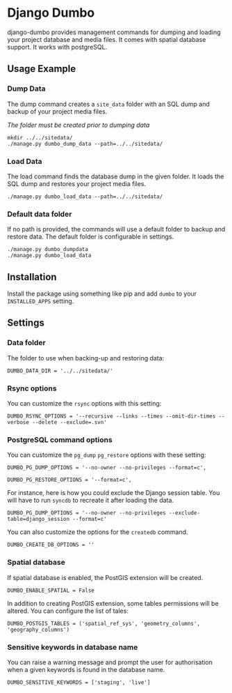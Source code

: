 Django Dumbo
============

django-dumbo provides management commands for dumping and loading your
project database and media files. It comes with spatial database support.
It works with postgreSQL.

Usage Example
-------------

### Dump Data

The dump command creates a `site_data` folder with an SQL dump
and backup of your project media files.

*The folder must be created prior to dumping data*


    mkdir ../../sitedata/
    ./manage.py dumbo_dump_data --path=../../sitedata/


### Load Data

The load command finds the database dump in the given folder. It loads
the SQL dump and restores your project media files.

    ./manage.py dumbo_load_data --path=../../sitedata/


### Default data folder

If no path is provided, the commands will use a default folder
to backup and restore data. The default folder is configurable
in settings.

    ./manage.py dumbo_dumpdata
    ./manage.py dumbo_load_data


Installation
------------

Install the package using something like pip and add `dumbo` to
your `INSTALLED_APPS` setting.


Settings
--------

### Data folder

The folder to use when backing-up and restoring data:

    DUMBO_DATA_DIR = '../../sitedata/'


### Rsync options

You can customize the `rsync` options with this setting:

    DUMBO_RSYNC_OPTIONS = '--recursive --links --times --omit-dir-times --verbose --delete --exclude=.svn'


### PostgreSQL command options

You can customize the `pg_dump` `pg_restore` options with these setting:

    DUMBO_PG_DUMP_OPTIONS = '--no-owner --no-privileges --format=c',

    DUMBO_PG_RESTORE_OPTIONS = '--format=c',


For instance, here is how you could exclude the Django session table.
You will have to run `syncdb` to recreate it after loading the data.

    DUMBO_PG_DUMP_OPTIONS = '--no-owner --no-privileges --exclude-table=django_session --format=c'


You can also customize the options for the `createdb` command.

    DUMBO_CREATE_DB_OPTIONS = ''


### Spatial database

If spatial database is enabled, the PostGIS extension will be created.

    DUMBO_ENABLE_SPATIAL = False

In addition to creating PostGIS extension, some tables permissions
will be altered. You can configure the list of tales:

    DUMBO_POSTGIS_TABLES = ('spatial_ref_sys', 'geometry_columns', 'geography_columns')

### Sensitive keywords in database name

You can raise a warning message and prompt the user for authorisation when
a given keywords is found in the database name.

    DUMBO_SENSITIVE_KEYWORDS = ['staging', 'live']
